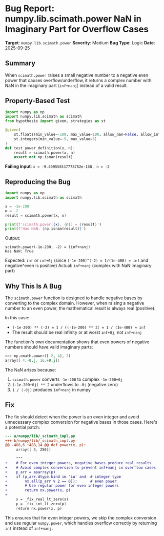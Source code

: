 # Bug Report: numpy.lib.scimath.power NaN in Imaginary Part for Overflow Cases

**Target**: `numpy.lib.scimath.power`
**Severity**: Medium
**Bug Type**: Logic
**Date**: 2025-09-25

## Summary

When `scimath.power` raises a small negative number to a negative even power that causes overflow/underflow, it returns a complex number with NaN in the imaginary part (`inf+nanj`) instead of a valid result.

## Property-Based Test

```python
import numpy as np
import numpy.lib.scimath as scimath
from hypothesis import given, strategies as st

@given(
    st.floats(min_value=-100, max_value=100, allow_nan=False, allow_infinity=False),
    st.integers(min_value=-5, max_value=5)
)
def test_power_definition(x, n):
    result = scimath.power(x, n)
    assert not np.isnan(result)
```

**Failing input**: `x = -9.499558537778752e-188, n = -2`

## Reproducing the Bug

```python
import numpy as np
import numpy.lib.scimath as scimath

x = -1e-200
n = -2
result = scimath.power(x, n)

print(f'scimath.power({x}, {n}) = {result}')
print(f'Has NaN: {np.isnan(result)}')
```

Output:
```
scimath.power(-1e-200, -2) = (inf+nanj)
Has NaN: True
```

Expected: `inf` or `inf+0j` (since `(-1e-200)^(-2) = 1/(1e-400) ≈ inf` and negative^even is positive)
Actual: `inf+nanj` (complex with NaN imaginary part)

## Why This Is A Bug

The `scimath.power` function is designed to handle negative bases by converting to the complex domain. However, when raising a negative number to an even power, the mathematical result is always real (positive).

In this case:
- `(-1e-200) ** (-2) = 1 / ((-1e-200) ** 2) = 1 / (1e-400) ≈ inf`
- The result should be real infinity or at worst `inf+0j`, not `inf+nanj`

The function's own documentation shows that even powers of negative numbers should have valid imaginary parts:
```python
>>> np.emath.power([-2, 4], 2)
array([ 4.-0.j, 16.+0.j])
```

The NaN arises because:
1. `scimath.power` converts `-1e-200` to complex `-1e-200+0j`
2. `(-1e-200+0j) ** 2` underflows to `-0j` (negative zero)
3. `1 / (-0j)` produces `inf+nanj` in numpy

## Fix

The fix should detect when the power is an even integer and avoid unnecessary complex conversion for negative bases in those cases. Here's a potential patch:

```diff
--- a/numpy/lib/_scimath_impl.py
+++ b/numpy/lib/_scimath_impl.py
@@ -488,6 +488,14 @@ def power(x, p):
     array([ 4, 256])

     """
+    # For even integer powers, negative bases produce real results
+    # Avoid complex conversion to prevent inf+nanj in overflow cases
+    p_arr = asarray(p)
+    if (p_arr.dtype.kind in 'iu' and  # integer type
+        nx.all(p_arr % 2 == 0)):      # even power
+        # Use regular power for even integer powers
+        return nx.power(x, p)
+
     x = _fix_real_lt_zero(x)
     p = _fix_int_lt_zero(p)
     return nx.power(x, p)
```

This ensures that for even integer powers, we skip the complex conversion and use regular `numpy.power`, which handles overflow correctly by returning `inf` instead of `inf+nanj`.